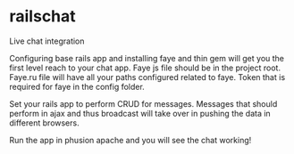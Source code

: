 # railschat
Live chat integration

Configuring base rails app and installing faye and thin gem  will get you the first level reach to your chat app. Faye js file should be in the project root. Faye.ru file will have all your paths configured related to faye. Token that is required for faye in the config folder. 

Set your rails app to perform CRUD for messages. Messages that should perform in ajax and thus broadcast will take over in pushing the data in different browsers.

Run the app in phusion apache and you will see the chat working!
